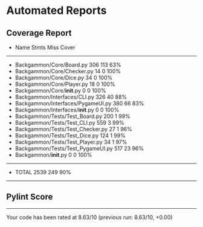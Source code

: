 # Automated Reports

## Coverage Report
- Name                                Stmts   Miss  Cover
- -------------------------------------------------------
- Backgammon/Core/Board.py              306    113    63%
- Backgammon/Core/Checker.py             14      0   100%
- Backgammon/Core/Dice.py                34      0   100%
- Backgammon/Core/Player.py              18      0   100%
- Backgammon/Core/__init__.py             0      0   100%
- Backgammon/Interfaces/CLI.py          326     40    88%
- Backgammon/Interfaces/PygameUI.py     380     66    83%
- Backgammon/Interfaces/__init__.py       0      0   100%
- Backgammon/Tests/Test_Board.py        200      1    99%
- Backgammon/Tests/Test_CLI.py          559      3    99%
- Backgammon/Tests/Test_Checker.py       27      1    96%
- Backgammon/Tests/Test_Dice.py         124      1    99%
- Backgammon/Tests/Test_Player.py        34      1    97%
- Backgammon/Tests/Test_PygameUI.py     517     23    96%
- Backgammon/__init__.py                  0      0   100%
- -------------------------------------------------------
- TOTAL                                2539    249    90%
---
## Pylint Score
------------------------------------------------------------------
Your code has been rated at 8.63/10 (previous run: 8.63/10, +0.00)